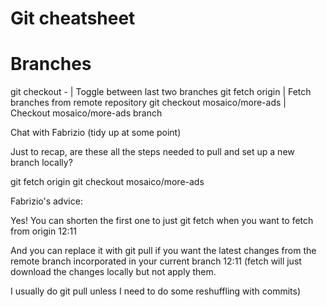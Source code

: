 Git cheatsheet
==============

Branches
================================================================================

git checkout -   | Toggle between last two branches git fetch origin           |
Fetch branches from remote repository git checkout mosaico/more-ads | Checkout
mosaico/more-ads branch


Chat with Fabrizio (tidy up at some point)

Just to recap, are these all the steps needed to pull and set up a new branch
locally?

git fetch origin git checkout mosaico/more-ads


Fabrizio's advice:

Yes! You can shorten the first one to just git fetch when you want to fetch from
origin 12:11

And you can replace it with git pull if you want the latest changes
from the remote branch incorporated in your current branch 12:11 (fetch will
just download the changes locally but not apply them.

I usually do git pull
unless I need to do some reshuffling with commits)

